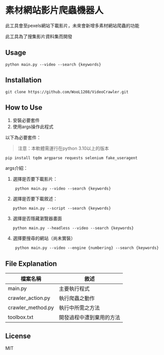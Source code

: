 # 素材網站影片爬蟲機器人

此工具會至pexels網站下載影片，未來會新增多素材網站爬蟲的功能

此工具為了搜集影片資料集而開發

## Usage

```shell
python main.py --video --search {keywords}
```

## Installation

```shell
git clone https://github.com/WooL1208/VideoCrawler.git
```

## How to Use

1. 安裝必要套件
2. 使用args操作此程式

以下為必要套件：

> 注意：本軟體需運行在python 3.10以上的版本

```shell
pip install tqdm argparse requests selenium fake_useragent
```

args介紹：

1. 選擇是否要下載影片：

   ```shell
    python main.py --video --search {keywords}
    ```

2. 選擇是否要下載敘述：

    ```shell
    python main.py --script --search {keywords}
    ```

3. 選擇是否隱藏瀏覽器畫面

    ```shell
    python main.py --headless --video --search {keywords}
    ```

4. 選擇要搜尋的網站（尚未實裝）

   ```shell
    python main.py --video --engine {numbering} --search {keywords}
    ```

## File Explanation

| 檔案名稱 | 敘述  |
|  ----  |  ----  |
| main.py | 主要執行程式 |
| crawler_action.py | 執行爬蟲之動作 |
| crawler_method.py | 執行中所需之方法 |
| toolbox.txt | 開發過程中遭到棄用的方法 |

## License

MIT

